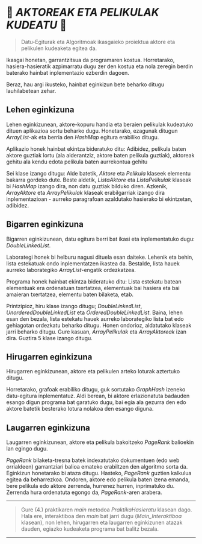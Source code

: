 # 🎥 *AKTOREAK ETA PELIKULAK KUDEATU* 🔧
>Datu-Egiturak eta Algoritmoak ikasgaieko proiektua aktore eta pelikulen kudeaketa egitea da.

Ikasgai honetan, garrantzitsua da programaren kostua. Horretarako, hasiera-hasieratik azpimarratu dugu zer den kostua eta nola zeregin berdin baterako hainbat inplementazio ezberdin dagoen.

Beraz, hau argi ikusteko, hainbat eginkizun bete beharko ditugu lauhilabetean zehar.

## Lehen eginkizuna

Lehen eginkizunean, aktore-kopuru handia eta beraien pelikulak kudeatuko dituen aplikazioa sortu beharko dugu. Honetarako, ezagunak ditugun *ArrayList*-ak eta berria den *HashMap* egitura erabiliko ditugu.

Aplikazio honek hainbat ekintza bideratuko ditu: Adibidez, pelikula baten aktore guztiak lortu (ala alderantziz, aktore baten pelikula guztiak), aktoreak gehitu ala kendu edota pelikula baten aurrekontua gehitu

Sei klase izango ditugu: Alde batetik, *Aktore* eta *Pelikula* klaseek elementu bakarra gordeko dute. Beste aldetik, *ListaAktore* eta *ListaPelikulak* klaseak bi *HashMap* izango dira, non datu guztiak bilduko diren. Azkenik, *ArrayAktore* eta *ArrayPelikulak* klaseak erabilgarriak izango dira inplementazioan - aurreko paragrafoan azaldutako hasierako bi ekintzetan, adibidez.

## Bigarren eginkizuna

Bigarren eginkizunean, datu egitura berri bat ikasi eta inplementatuko dugu: *DoubleLinkedList*.

Laborategi honek bi helburu nagusi dituela esan daiteke. Lehenik eta behin, lista estekatuak ondo inplementatzen ikastea da. Bestalde, lista hauek aurreko laborategiko *ArrayList*-engatik ordezkatzea.

Programa honek hainbat ekintza bideratuko ditu: Lista estekatu batean elementuak era ordenatuan txertatzea, elementuak bai hasiera eta bai amaieran txertatzea, elementu baten bilaketa, etab.

Printzipioz, hiru klase izango ditugu; *DoubleLinkedList*, *UnorderedDoubleLinkedList* eta *OrderedDoubleLinkedList*. Baina, lehen esan den bezala, lista estekatu hauek aurreko laborategiko lista bat edo gehiagotan ordezkatu beharko ditugu. Honen ondorioz, aldatutako klaseak jarri beharko ditugu. Gure kasuan, *ArrayPelikulak* eta *ArrayAktoreak* izan dira. Guztira 5 klase izango ditugu.

## Hirugarren eginkizuna

Hirugarren eginkizunean, aktore eta pelikulen arteko loturak aztertuko ditugu.

Horretarako, grafoak erabiliko ditugu, guk sortutako *GraphHash* izeneko datu-egitura inplementatuz. Aldi berean, bi aktore erlazionatuta badauden esango digun programa bat garatuko dugu, bai egia ala gezurra den edo aktore batetik besterako lotura nolakoa den esango diguna.

## Laugarren eginkizuna

Laugarren eginkizunean, aktore eta pelikula bakoitzeko *PageRank* balioekin lan egingo dugu.

*PageRank* bilaketa-tresna batek indexatutako dokumentuen (edo web orrialdeen) garrantziari balioa emateko erabiltzen den algoritmo sorta da. Eginkizun honetarako bi ataza ditugu. Hasteko, *PageRank* guztien kalkulua egitea da beharrezkoa. Ondoren, aktore edo pelikula baten izena emanda, bere pelikula edo aktore zerrenda, hurrenez hurren, inprimatuko du. Zerrenda hura ordenatuta egongo da, *PageRank*-aren arabera.

---
>Gure (4.) praktikaren *main* metodoa *PraktikaHasieratu* klasean dago. Hala ere, interaktiboa den *main* bat jarri dugu (*Main_Interaktiboa* klasean), non lehen, hirugarren eta laugarren eginkizunen atazak dauden, egiazko kudeaketa programa bat balitz bezala.
---
